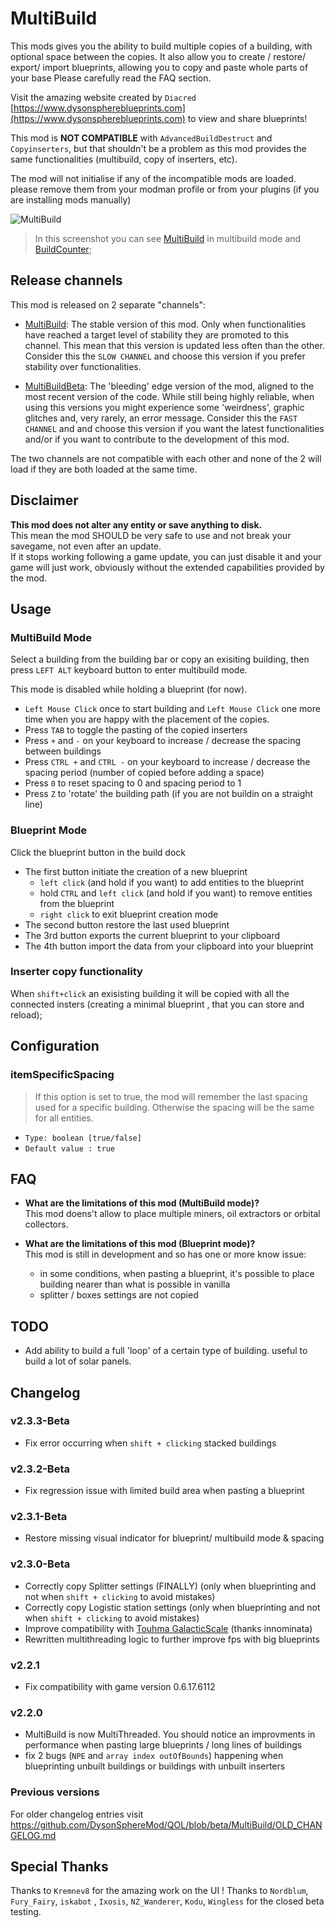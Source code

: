 # MultiBuild

This mods gives you the ability to build multiple copies of a building, with optional space between the copies.
It also allow you to create / restore/ export/ import blueprints, allowing you to copy and paste whole parts of your base
Please carefully read the FAQ section.

Visit the amazing website created by `Diacred` [https://www.dysonsphereblueprints.com](https://www.dysonsphereblueprints.com) to view and share blueprints!

This mod is **NOT COMPATIBLE** with `AdvancedBuildDestruct` and `Copyinserters`, but that shouldn't be a problem as this mod provides the same functionalities (multibuild, copy of inserters, etc).

The mod will not initialise if any of the incompatible mods are loaded. please remove them from your modman profile or from your plugins (if you are installing mods manually)

![MultiBuild](https://github.com/DysonSphereMod/QOL/blob/master/MultiBuild/screenshot.jpg?raw=true)

> In this screenshot you can see [MultiBuild](https://dsp.thunderstore.io/package/brokenmass/MultiBuild/) in multibuild mode and [BuildCounter](https://dsp.thunderstore.io/package/brokenmass/BuildCounter/);

## Release channels

This mod is released on 2 separate "channels":

-   [MultiBuild](https://dsp.thunderstore.io/package/brokenmass/MultiBuild/): The stable version of this mod. Only when functionalities have reached a target level of stability they are promoted to this channel. This mean that this version is updated less often than the other. Consider this the `SLOW CHANNEL` and choose this version if you prefer stability over functionalities.

-   [MultiBuildBeta](https://dsp.thunderstore.io/package/brokenmass/MultiBuildBeta/): The 'bleeding' edge version of the mod, aligned to the most recent version of the code. While still being highly reliable, when using this versions you might experience some 'weirdness', graphic glitches and, very rarely, an error message. Consider this the `FAST CHANNEL` and and choose this version if you want the latest functionalities and/or if you want to contribute to the development of this mod.

The two channels are not compatible with each other and none of the 2 will load if they are both loaded at the same time.

## Disclaimer

**This mod does not alter any entity or save anything to disk.**  
This mean the mod SHOULD be very safe to use and not break your savegame, not even after an update.  
If it stops working following a game update, you can just disable it and your game will just work, obviously without the extended capabilities provided by the mod.

## Usage

### MultiBuild Mode

Select a building from the building bar or copy an exisiting building, then press `LEFT ALT` keyboard button to enter multibuild mode.

This mode is disabled while holding a blueprint (for now).

-   `Left Mouse Click` once to start building and `Left Mouse Click` one more time when you are happy with the placement of the copies.
-   Press `TAB` to toggle the pasting of the copied inserters
-   Press `+` and `-` on your keyboard to increase / decrease the spacing between buildings
-   Press `CTRL +` and `CTRL -` on your keyboard to increase / decrease the spacing period (number of copied before adding a space)
-   Press `0` to reset spacing to 0 and spacing period to 1
-   Press `Z` to 'rotate' the building path (if you are not buildin on a straight line)

### Blueprint Mode

Click the blueprint button in the build dock

-   The first button initiate the creation of a new blueprint
    -   `left click` (and hold if you want) to add entities to the blueprint
    -   hold `CTRL` and `left click` (and hold if you want) to remove entities from the blueprint
    -   `right click` to exit blueprint creation mode
-   The second button restore the last used blueprint
-   The 3rd button exports the current blueprint to your clipboard
-   The 4th button import the data from your clipboard into your blueprint

### Inserter copy functionality

When `shift+click` an exisisting building it will be copied with all the connected insters (creating a minimal blueprint , that you can store and reload);

## Configuration

### itemSpecificSpacing

> If this option is set to true, the mod will remember the last spacing used for a specific building. Otherwise the spacing will be the same for all entities.

-   `Type: boolean [true/false]`
-   `Default value : true`

## FAQ

-   **What are the limitations of this mod (MultiBuild mode)?**  
    This mod doens't allow to place multiple miners, oil extractors or orbital collectors.

-   **What are the limitations of this mod (Blueprint mode)?**  
    This mod is still in development and so has one or more know issue:
    -   in some conditions, when pasting a blueprint, it's possible to place building nearer than what is possible in vanilla
    -   splitter / boxes settings are not copied

## TODO

-   Add ability to build a full 'loop' of a certain type of building. useful to build a lot of solar panels.

## Changelog

### v2.3.3-Beta

-   Fix error occurring when `shift + clicking` stacked buildings

### v2.3.2-Beta

-   Fix regression issue with limited build area when pasting a blueprint

### v2.3.1-Beta

-   Restore missing visual indicator for blueprint/ multibuild mode & spacing

### v2.3.0-Beta

-   Correctly copy Splitter settings (FINALLY) (only when blueprinting and not when `shift + clicking` to avoid mistakes)
-   Correctly copy Logistic station settings (only when blueprinting and not when `shift + clicking` to avoid mistakes)
-   Improve compatibility with [Touhma GalacticScale](https://dsp.thunderstore.io/package/Touhma/Touhma_GalacticScale/) (thanks innominata)
-   Rewritten multithreading logic to further improve fps with big blueprints

### v2.2.1

-   Fix compatibility with game version 0.6.17.6112

### v2.2.0

-   MultiBuild is now MultiThreaded. You should notice an improvments in performance when pasting large blueprints / long lines of buildings
-   fix 2 bugs (`NPE` and `array index outOfBounds`) happening when blueprinting unbuilt buildings or buildings with unbuilt inserters

### Previous versions

For older changelog entries visit https://github.com/DysonSphereMod/QOL/blob/beta/MultiBuild/OLD_CHANGELOG.md

## Special Thanks

Thanks to `Kremnev8` for the amazing work on the UI !
Thanks to `Nordblum`, `Fury_Fairy`, `iskabot` , `Ixosis`, `NZ_Wanderer`, `Kodu`, `Wingless` for the closed beta testing.
